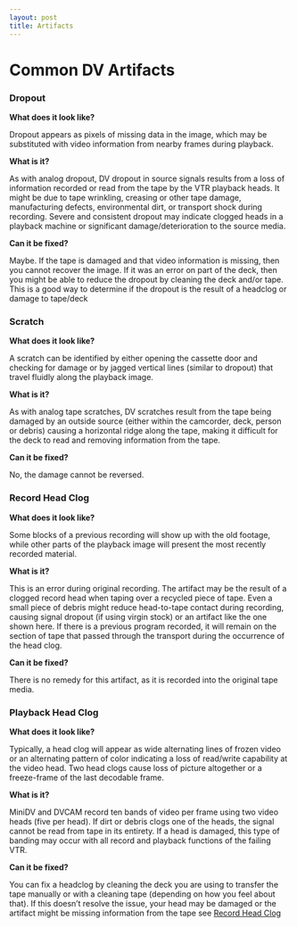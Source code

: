```yaml
---
layout: post
title: Artifacts
---
```


# Common DV Artifacts

### Dropout

__What does it look like?__

Dropout appears as pixels of missing data in the image, which may be substituted with video information from nearby frames during playback.

__What is it?__

As with analog dropout, DV dropout in source signals results from a loss of information recorded or read from the tape by the VTR playback heads. It might be due to tape wrinkling, creasing or other tape damage, manufacturing defects, environmental dirt, or transport shock during recording. Severe and consistent dropout may indicate clogged heads in a playback machine or significant damage/deterioration to the source media.

__Can it be fixed?__

Maybe. If the tape is damaged and that video information is missing, then you cannot recover the image.
If it was an error on part of the deck, then you might be able to reduce the dropout by cleaning the deck and/or tape. This is a good way to determine if the dropout is the result of a headclog or damage to tape/deck

### Scratch

__What does it look like?__

A scratch can be identified by either opening the cassette door and checking for damage or by jagged vertical lines (similar to dropout) that travel fluidly along the playback image.

__What is it?__

As with analog tape scratches, DV scratches result from the tape being damaged by an outside source (either within the camcorder, deck, person or debris) causing a horizontal ridge along the tape, making it difficult for the deck to read and removing information from the tape. 

__Can it be fixed?__


No, the damage cannot be reversed.

### Record Head Clog

__What does it look like?__

Some blocks of a previous recording will show up with the old footage, while other parts of the playback image will present the most recently recorded material.

__What is it?__


This is an error during original recording. The artifact may be the result of a clogged record head when taping over a recycled piece of tape. Even a small piece of debris might reduce head-to-tape contact during recording, causing signal dropout (if using virgin stock) or an artifact like the one shown here. If there is a previous program recorded, it will remain on the section of tape that passed through the transport during the occurrence of the head clog.

__Can it be fixed?__

There is no remedy for this artifact, as it is recorded into the original tape media.

### Playback Head Clog

__What does it look like?__

Typically, a head clog will appear as wide alternating lines of frozen video or an alternating pattern of color indicating a loss of read/write capability at the video head. Two head clogs cause loss of picture altogether or a freeze-frame of the last decodable frame.

__What is it?__

MiniDV and DVCAM record ten bands of video per frame using two video heads (five per head). If dirt or debris clogs one of the heads, the signal cannot be read from tape in its entirety. If a head is damaged, this type of banding may occur with all record and playback functions of the failing VTR.

__Can it be fixed?__

You can fix a headclog by cleaning the deck you are using to transfer the tape manually or with a cleaning tape (depending on how you feel about that). If this doesn’t resolve the issue, your head may be damaged or the artifact might be missing information from the tape see [Record Head Clog](#record-head-clog)